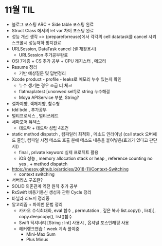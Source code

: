 # 11월 TIL
* 블로그 포스팅 ARC + Side table 포스팅 완료
* Struct Class 에서의 let var 차이 포스팅 완료
* 성능 개선 생각 => (prepareforreuse)에서 각각의 cell datatask를 cancel 시켜 스크롤시 성능저하 방지완료
* URLSession, DataTask cancel (셀 재활용시)
  * URLSession 추가공부완료
* OSI 7계층 + CS 추가 공부 + CPU 레지스터 , 메모리
* Resume 정리
  * 기반 예상질문 및 답변정리
* Xcode product - profile - leaks로 메모리 누수 있는지 확인
  * 누수 생기는 경우 조금 더 체크
  * flatmaplatest [unonwed self]로 string 누수해결
  * Moya APIService 부분, String?
* 절차지향, 객체지향, 함수형
* tdd bdd , 추가공부
* 멀티프로세스 , 멀티쓰레드
* 세마포어 뮤텍스
  * 데드락 + 데드락 성립 4조건
* static method dispatch , 컴파일러 최적화 , 메소드 인라이닝 (call stack 오버헤드 줄임, 컴파일 시점 메소드 호출 분에 메소드 내용을 붙여넣음(효과가 있다고 판단시))
  * final , private keyword 실제 프로젝트 활용
  * iOS 성능 , memory allocation stack or heap , reference counting no yes , + method dispatch
* https://nesoy.github.io/articles/2018-11/Context-Switching
  * context switching
* 서버리스 구조란?
* SOLID 의존관계 역전 원칙 추가 공부
* RxSwift 비동기통신 생성자 관련 Cycle 정리
* 바닐라 리드미 정리중
* 알고리즘 + 파이썬 문법 정리
  * 카카오 수식최대화, eval 함수 , permutation , 깊은 복사 list.copy() , list[:], copy.deepcopy(), list()함수
  * Swift 딕셔너리 [String : Int] 사용시 , 옵셔널 포스언래핑 사용
  * 해커랭크연습 1 week 계속 풀이중
    * Mini-Max Sum
    * Plus Minus